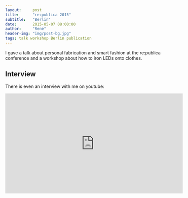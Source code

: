 ```yaml
---
layout:     post
title:      "re:publica 2015"
subtitle:   "Berlin"
date:       2015-05-07 08:00:00
author:     "René"
header-img: "img/post-bg.jpg"
tags: talk workshop Berlin publication
---
```


<p>I gave a talk about personal fabrication and smart fashion at the re:publica conference and a workshop about how to iron LEDs onto clothes.</p>

<H2>Interview</H2>
<p>There is even an interview with me on youtube:</p>
<div class="videoWrapper">
<iframe width="560" height="315" src="https://www.youtube.com/embed/Uywwj7_aNHE?rel=0" frameborder="0" allowfullscreen></iframe>
</div>
